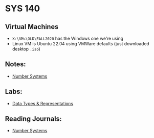 # SYS 140

## Virtual Machines
- `X:\VMs\OLD\FALL2020` has the Windows one we're using
- Linux VM is Ubuntu 22.04 using VMWare defaults (just downloaded desktop `.iso`)

## Notes:
- [Number Systems](sys140/numbers.md)

## Labs:
- [Data Types & Representations](sys140/lab-datatypes.md)

## Reading Journals:
- [Number Systems](sys140/reading-numbersystems.md)
